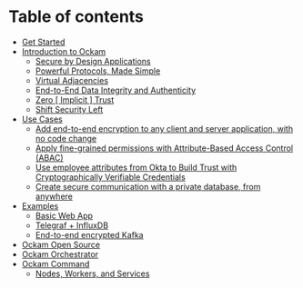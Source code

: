 # Table of contents

* [Get Started](README.md)
* [Introduction to Ockam](<README (1).md>)
  * [Secure by Design Applications](readme/secure-by-design-applications.md)
  * [Powerful Protocols, Made Simple](readme/powerful-protocols-made-simple.md)
  * [Virtual Adjacencies](virtually-adjacent-endpoints.md)
  * [End-to-End Data Integrity and Authenticity](readme/end-to-end-data-integrity-and-authenticity.md)
  * [Zero \[ Implicit \] Trust](readme/zero-implicit-trust.md)
  * [Shift Security Left](readme/shift-security-left.md)
* [Use Cases](use-cases/README.md)
  * [Add end-to-end encryption to any client and server application, with no code change](use-cases/add-end-to-end-encryption-to-any-client-and-server-application-with-no-code-change.md)
  * [Apply fine-grained permissions with Attribute-Based Access Control (ABAC)](use-cases/apply-fine-grained-permissions-with-attribute-based-access-control-abac.md)
  * [Use employee attributes from Okta to Build Trust with Cryptographically Verifiable Credentials](use-cases/use-employee-attributes-from-okta-to-build-trust-with-cryptographically-verifiable-credentials.md)
  * [Create secure communication with a private database, from anywhere](use-cases/create-secure-communication-with-a-private-database-from-anywhere.md)
* [Examples](examples/README.md)
  * [Basic Web App](examples/basic-web-app.md)
  * [Telegraf + InfluxDB](examples/telegraf-+-influxdb.md)
  * [End-to-end encrypted Kafka](examples/end-to-end-encrypted-kafka.md)
* [Ockam Open Source](ockam-open-source.md)
* [Ockam Orchestrator](ockam-orchestrator.md)
* [Ockam Command](command/README.md)
  * [Nodes, Workers, and Services](command/nodes.md)
